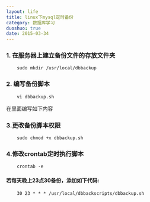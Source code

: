 ```yaml
---
layout: life
title: linux下mysql定时备份
category: 数据库学习
duoshuo: true
date: 2015-03-34
---
```



<!-- more -->


### 1. 在服务器上建立备份文件的存放文件夹

```
	sudo mkdir /usr/local/dbbackup
```

### 2. 编写备份脚本

```
	vi dbbackup.sh 
```

在里面编写如下内容


### 3.更改备份脚本权限


```
	sudo chmod +x dbbackup.sh 
```


### 4.修改crontab定时执行脚本


```
	crontab -e 
```


#### 若每天晚上23点30备份，添加如下代码:


```
	30 23 * * * /usr/local/dbbackscripts/dbbackup.sh
```





